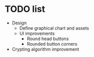 # TODO list
+ Design
  + Define graphical chart and assets
  + UI improvements
    + Round head buttons
    + Rounded button corners
+ Crypting algorithm improvement
